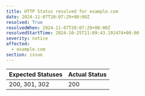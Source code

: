 ```yaml
---
title: HTTP Status resolved for example.com
date: 2024-11-07T20:07:29+00:00Z
resolved: True
resolvedWhen: 2024-11-07T20:07:29+00:00Z
resolvedStartTime: 2024-10-25T21:09:43.191474+00:00
severity: notice
affected:
  - example.com
section: issue
---
```


| Expected Statuses | Actual Status  |
|-------------------|----------------|
| 200, 301, 302 | 200 |
